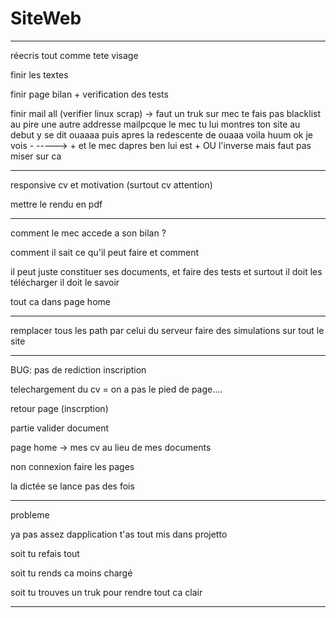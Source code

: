 # SiteWeb

-------------------------------------------------

réecris tout comme tete visage

finir les textes

finir page bilan + verification des tests

finir mail all (verifier linux scrap) -> faut un truk sur mec te fais pas blacklist au pire une autre addresse mailpcque le mec tu lui montres ton site au debut y se dit ouaaaa puis apres la redescente de ouaaa voila huum ok je vois - -----> + et le mec dapres ben lui est + OU l'inverse mais faut pas miser sur ca

----------------------------------------

responsive cv et motivation (surtout cv attention)

mettre le rendu en pdf




--------------------------------------------

comment le mec accede a son bilan ?

comment il sait ce qu'il peut faire et comment

il peut juste constituer ses documents, et faire des tests et surtout il doit les télécharger il doit le savoir

tout ca dans page home





----------------------------------------

remplacer tous les path par celui du serveur
faire des simulations sur tout le site

-----------------------------------------

BUG: pas de rediction inscription

telechargement du cv = on a pas le pied de page....

retour page (inscrption)

partie valider document

page home -> mes cv au lieu de mes documents

non connexion faire les pages

la dictée se lance pas des fois

---------------------------------------

probleme

ya pas assez dapplication t'as tout mis dans projetto

soit tu refais tout 

soit tu rends ca moins chargé

soit tu trouves un truk pour rendre tout ca clair 

---------------------------------------





